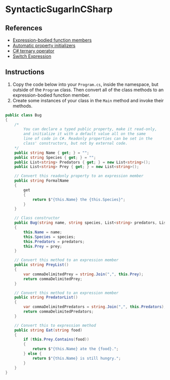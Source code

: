 # SyntacticSugarInCSharp
## **References**

- [Expression-bodied function members](https://docs.microsoft.com/en-us/dotnet/csharp/programming-guide/statements-expressions-operators/expression-bodied-members)
- [Automatic property initializers](https://docs.microsoft.com/en-us/dotnet/csharp/whats-new/csharp-6#auto-property-initializers)
- [C# ternary operator](https://docs.microsoft.com/en-us/dotnet/csharp/language-reference/operators/conditional-operator)
- [Switch Expression](https://docs.microsoft.com/en-us/dotnet/csharp/language-reference/operators/switch-expression)

## **Instructions**

1. Copy the code below into your `Program.cs`, inside the namespace, but outside of the `Program` class.  Then convert all of the class methods to an expression-bodied function member.
2. Create some instances of your class in the `Main` method and invoke their methods.

```csharp
public class Bug
{
    /*
        You can declare a typed public property, make it read-only,
        and initialize it with a default value all on the same
        line of code in C#. Readonly properties can be set in the
        class' constructors, but not by external code.
    */
    public string Name { get; } = "";
    public string Species { get; } = "";
    public List<string> Predators { get; } = new List<string>();
    public List<string> Prey { get; } = new List<string>();

    // Convert this readonly property to an expression member
    public string FormalName
    {
        get
        {
            return $"{this.Name} the {this.Species}";
        }
    }

    // Class constructor
    public Bug(string name, string species, List<string> predators, List<string> prey)
    {
        this.Name = name;
        this.Species = species;
        this.Predators = predators;
        this.Prey = prey;
    }

    // Convert this method to an expression member
    public string PreyList()
    {
        var commaDelimitedPrey = string.Join(",", this.Prey);
        return commaDelimitedPrey;
    }

    // Convert this method to an expression member
    public string PredatorList()
    {
        var commaDelimitedPredators = string.Join(",", this.Predators);
        return commaDelimitedPredators;
    }

    // Convert this to expression method
    public string Eat(string food)
    {
        if (this.Prey.Contains(food))
        {
            return $"{this.Name} ate the {food}.";
        } else {
            return $"{this.Name} is still hungry.";
        }
    }
}
```
